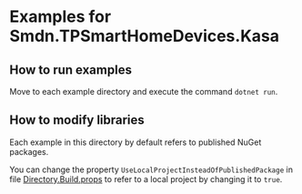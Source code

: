 # Examples for Smdn.TPSmartHomeDevices.Kasa

## How to run examples
Move to each example directory and execute the command `dotnet run`.

## How to modify libraries
Each example in this directory by default refers to published NuGet packages.

You can change the property `UseLocalProjectInsteadOfPublishedPackage` in file [Directory.Build.props](../Directory.Build.props) to refer to a local project by changing it to `true`.

